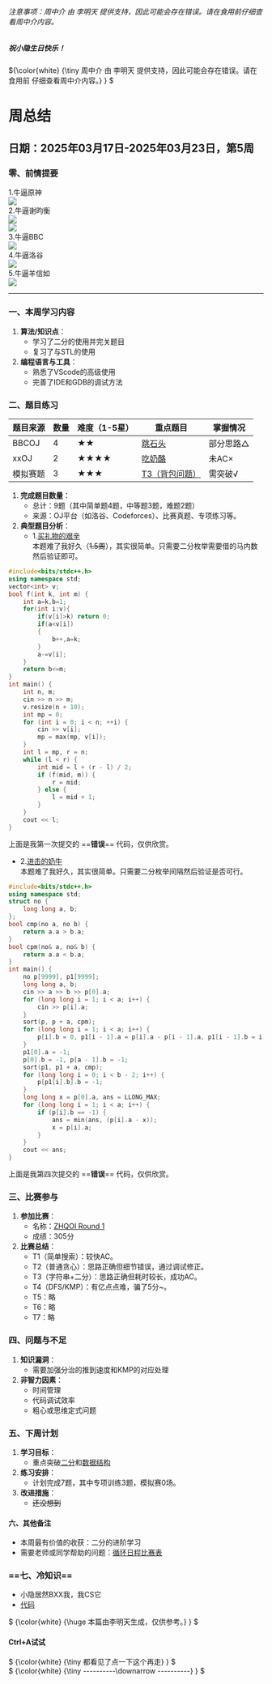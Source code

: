 ###### 注意事项：周中介 由 李明天 提供支持，因此可能会存在错误。请在食用前仔细查看周中介内容。
##### 祝小隐生日快乐！
${\color{white} {\tiny 周中介 由 李明天 提供支持，因此可能会存在错误。请在食用前
仔细查看周中介内容。} } $
# **周总结**  
## **日期**：2025年03月17日-2025年03月23日，第5周  
### **零、前情提要**
1.牛逼原神  
![](https://cdn.luogu.com.cn/upload/image_hosting/2675j4xe.png)  
2.牛逼谢昀衡  
![](https://cdn.luogu.com.cn/upload/image_hosting/mx9euiu0.png)  
![](https://s21.ax1x.com/2025/03/22/pE0s9v8.png)  
3.牛逼BBC  
![](https://cdn.luogu.com.cn/upload/image_hosting/f6orng89.png)  
4.牛逼洛谷  
![](https://cdn.luogu.com.cn/upload/image_hosting/kvjypt3u.png)  
5.牛逼羊信如  
![](https://cdn.luogu.com.cn/upload/image_hosting/7eq74n95.png)  
___
### **一、本周学习内容**  
1. **算法/知识点**：  
   - 学习了二分的使用并完关题目  
   - 复习了与STL的使用 
2. **编程语言与工具**：  
   - 熟悉了VScode的高级使用  
   - 完善了IDE和GDB的调试方法  


### **二、题目练习**  
| **题目来源**   | **数量** | **难度**（1-5星） | **重点题目**                | **掌握情况**       |  
|----------------|----------|-------------------|-----------------------------|--------------------|  
| BBCOJ           | 4        | ★★             | [跳石头](http://bbcoj.cn/training/53/problem/BA404)      | 部分思路△    |  
| xxOJ     | 2        | ★★★★             | [吃奶酪](https://www.luogu.com.cn/paste/gjn1xpub)     | 未AC× |  
| 模拟赛题       | 3        | ★★★            | [T3（背包问题）](https://www.luogu.com.cn/paste/gjn1xpub)            | 需突破√             |  

1. **完成题目数量**：  
   - 总计：9题（其中简单题4题，中等题3题，难题2题）  
   - 来源：OJ平台（如洛谷、Codeforces）、比赛真题、专项练习等。  
2. **典型题目分析**：  
   - 1.[买礼物的艰辛](http://bbcoj.cn/training/53/problem/BA403)  
     本题难了我好久（~~1.5周~~），其实很简单。只需要二分枚举需要借的马内数然后验证即可。
```cpp
#include<bits/stdc++.h>
using namespace std;
vector<int> v;
bool f(int k, int m) {
    int a=k,b=1;
    for(int i:v){
        if(v[i]>k) return 0;
        if(a<v[i])
        {
            b++,a=k;
        }
        a-=v[i];
    }
    return b<=m;
}
int main() {
    int n, m;
    cin >> n >> m;
    v.resize(n + 10);
    int mp = 0;
    for (int i = 0; i < n; ++i) {
        cin >> v[i];
        mp = max(mp, v[i]);
    }
    int l = mp, r = n;
    while (l < r) {
        int mid = l + (r - l) / 2;
        if (f(mid, m)) {
            r = mid;
        } else {
            l = mid + 1;
        }
    }
    cout << l;
}
```
上面是我第一次提交的 ==**错误**== 代码，仅供欣赏。
  - 2.[进击的奶牛](http://bbcoj.cn/training/53/problem/BA408)  
    本题难了我好久，其实很简单。只需要二分枚举间隔然后验证是否可行。
```cpp
#include<bits/stdc++.h>
using namespace std;
struct no {
    long long a, b;
};
bool cmp(no a, no b) {
    return a.a > b.a;
}
bool cpm(no& a, no& b) {
    return a.a < b.a;
}
int main() {
    no p[9999], p1[9999];
    long long a, b;
    cin >> a >> b >> p[0].a;
    for (long long i = 1; i < a; i++) {
        cin >> p[i].a;
    }
    sort(p, p + a, cpm);
    for (long long i = 1; i < a; i++) {
        p[i].b = 0, p1[i - 1].a = p[i].a - p[i - 1].a, p1[i - 1].b = i - 1;
    }
    p1[0].a = -1;
    p[0].b = -1, p[a - 1].b = -1;
    sort(p1, p1 + a, cmp);
    for (long long i = 0; i < b - 2; i++) {
        p[p1[i].b].b = -1;
    }
    long long x = p[0].a, ans = LLONG_MAX;
    for (long long i = 1; i < a; i++) {
        if (p[i].b == -1) {
            ans = min(ans, (p[i].a - x));
            x = p[i].a;
        }
    }
    cout << ans;
}
```
上面是我第四次提交的 ==**错误**== 代码，仅供欣赏。

### **三、比赛参与**  
1. **参加比赛**：  
   - 名称：[ZHQOI Round 1](https://www.luogu.com.cn/paste/gjn1xpub)  
   - 成绩：305分  
1. **比赛总结**：  
    - T1（简单搜索）：较快AC。  
     - T2（普通贪心）：思路正确但细节错误，通过调试修正。  
     - T3（字符串+二分）：思路正确但耗时较长，成功AC。  
     - T4（DFS/KMP）：有亿点点难，骗了5分~。
     - T5：略
     - T6：略
     - T7：略


### **四、问题与不足**  
1. **知识漏洞**：  
   - 需要加强分治的推到速度和KMP的对应处理  
1. **非智力因素**：  
   - 时间管理  
   - 代码调试效率  
   - 粗心或思维定式问题  


### **五、下周计划**  
1. **学习目标**：  
   - 重点突破[二分](http://bbcoj.cn/training/53)和[数据结构](https://www.luogu.com.cn/training/113)  
1. **练习安排**：  
   - 计划完成7题，其中专项训练3题，模拟赛0场。  
3. **改进措施**：  
   - ~~还没想到~~  


#### **六、其他备注**  
  - 本周最有价值的收获：二分的进阶学习  
  - 需要老师或同学帮助的问题：[循环日程比赛表](http://bbcoj.cn/training/49/problem/BA102)


### ==**七、冷知识**==
  - 小隐居然BXX我，我CS它
  - [代码](https://github.com/wywhpsmaq/h)

$ {\color{white} {\huge 本篇由李明天生成，仅供参考。} } $


#### Ctrl+A试试
$ {\color{white} {\tiny 都看见了点一下这个再走} } $  
$ {\color{white} {\tiny ----------\downarrow ----------} } $
